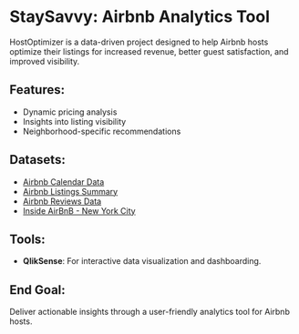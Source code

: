 # StaySavvy: Airbnb Analytics Tool

HostOptimizer is a data-driven project designed to help Airbnb hosts optimize their listings for increased revenue, better guest satisfaction, and improved visibility.

## Features:
- Dynamic pricing analysis
- Insights into listing visibility
- Neighborhood-specific recommendations

## Datasets:
- [Airbnb Calendar Data](https://data.insideairbnb.com/united-states/ny/new-york-city/2024-09-04/data/calendar.csv.gz)
- [Airbnb Listings Summary](https://data.insideairbnb.com/united-states/ny/new-york-city/2024-09-04/data/listings.csv.gz)
- [Airbnb Reviews Data](https://data.insideairbnb.com/united-states/ny/new-york-city/2024-09-04/visualisations/reviews.csv)
- [Inside AirBnB - New York City](https://insideairbnb.com/new-york-city/) 

## Tools:
- **QlikSense**: For interactive data visualization and dashboarding.

## End Goal:
Deliver actionable insights through a user-friendly analytics tool for Airbnb hosts.
